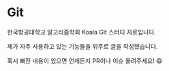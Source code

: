 # Git

한국항공대학교 알고리즘학회 Koala Git 스터디 자료입니다.



제가 자주 사용하고 있는 기능들을 위주로 글을 작성했습니다.

혹시 빠진 내용이 있으면 언제든지 PR이나 이슈 올려주세요! 😄
